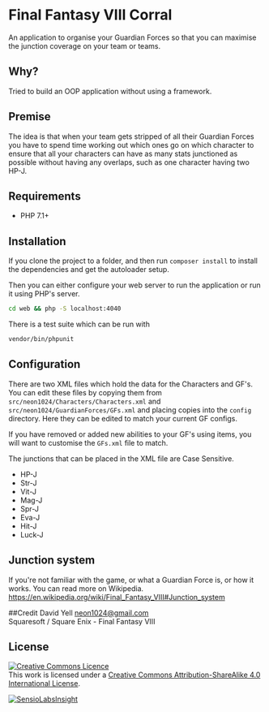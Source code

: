 # Final Fantasy VIII Corral
An application to organise your Guardian Forces so that you can maximise the junction coverage on your team or teams.  

## Why?
Tried to build an OOP application without using a framework.

## Premise
The idea is that when your team gets stripped of all their Guardian Forces you have to spend time working out which ones go on 
which character to ensure that all your characters can have as many stats junctioned as possible without having any 
overlaps, such as one character having two HP-J.

## Requirements
* PHP 7.1+

## Installation
If you clone the project to a folder, and then run `composer install` to install the dependencies and get the 
autoloader setup.

Then you can either configure your web server to run the application or run it using PHP's server.

```bash
cd web && php -S localhost:4040
```

There is a test suite which can be run with
 
```bash
vendor/bin/phpunit
```

## Configuration
There are two XML files which hold the data for the Characters and GF's. You can edit these files by copying them from 
`src/neon1024/Characters/Characters.xml` and `src/neon1024/GuardianForces/GFs.xml` and placing copies into the `config` 
directory. Here they can be edited to match your current GF configs.  

If you have removed or added new abilities to your GF's using items, you will want to customise the `GFs.xml` file to match.  

The junctions that can be placed in the XML file are Case Sensitive.  
* HP-J
* Str-J
* Vit-J
* Mag-J
* Spr-J
* Eva-J
* Hit-J
* Luck-J

## Junction system
If you're not familiar with the game, or what a Guardian Force is, or how it works. You can read more on Wikipedia.
https://en.wikipedia.org/wiki/Final_Fantasy_VIII#Junction_system

##Credit
David Yell <neon1024@gmail.com>  
Squaresoft / Square Enix - Final Fantasy VIII

## License
[![Creative Commons Licence](https://i.creativecommons.org/l/by-sa/4.0/88x31.png)](http://creativecommons.org/licenses/by-sa/4.0/)  
This work is licensed under a [Creative Commons Attribution-ShareAlike 4.0 International License](http://creativecommons.org/licenses/by-sa/4.0/).

[![SensioLabsInsight](https://insight.sensiolabs.com/projects/739c8310-f6bc-4847-a4cc-2ff4417db956/big.png)](https://insight.sensiolabs.com/projects/739c8310-f6bc-4847-a4cc-2ff4417db956)
